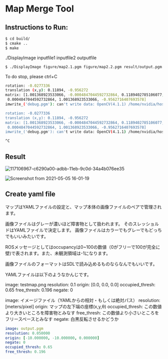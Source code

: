 # **Map Merge Tool**

## Instructions to Run:
```bash
$ cd build/
$ cmake ..
$ make
```

./DisplayImage inputfile1 inputfile2 outputfile

```bash
$ ./DisplayImage figure/map2.1.pgm figure/map2.2.pgm result/output.pgm
```

To do stop, please ctrl+C

```bash
rotation: -0.0277336
translation (x,y): 0.11894, -0.956272
matrix: [1.001368923533066, -0.0004847044592732864, 0.1189402785106077;
 0.0004847044592732864, 1.001368923533066, -0.9562716407693578]
imwrite_('debug.pgm'): can't write data: OpenCV(4.1.1) /home/nvidia/host/build_opencv/nv_opencv/modules/imgcodecs/src/grfmt_pxm.cpp:427: error: (-5:Bad argument) Portable bitmap(.pgm) expects gray image in function 'write'

rotation: -0.0277336
translation (x,y): 0.11894, -0.956272
matrix: [1.001368923533066, -0.0004847044592732864, 0.1189402785106077;
 0.0004847044592732864, 1.001368923533066, -0.9562716407693578]
imwrite_('debug.pgm'): can't write data: OpenCV(4.1.1) /home/nvidia/host/build_opencv/nv_opencv/modules/imgcodecs/src/grfmt_pxm.cpp:427: error: (-5:Bad argument) Portable bitmap(.pgm) expects gray image in function 'write'

^C
```
## Result
![117106967-c6290a00-adbb-11eb-9c0d-34a4b076ee35](https://user-images.githubusercontent.com/52307432/117110067-929cae80-adc0-11eb-83cb-d5ccc30ede20.png)

![Screenshot from 2021-05-05 16-01-19](https://user-images.githubusercontent.com/52307432/117107003-d80aad00-adbb-11eb-9d4c-1b53bc453d72.png)

## Create yaml file
マップはYAMLファイルの設定と、マップ本体の画像ファイルのペアで管理されます。

画像ファイルはグレーが濃いほど障害物として扱われます。
そのスレッショルドはYAMLファイルで決定します。
画像ファイルはカラーでもグレーでもどっちでもいいみたいです。

ROSメッセージとしてはoccupancyは0~100の数値（0がフリーで100が完全に壁)で表されます。また、未観測領域は-1になります。

画像ファイルのフォーマットはSDLで読み込めるものならなんでもいいです。

YAMLファイルは以下のようなかんじです。

image: testmap.png
resolution: 0.1
origin: [0.0, 0.0, 0.0]
occupied_thresh: 0.65
free_thresh: 0.196
negate: 0

image: イメージファイル（YAMLからの相対・もしくは絶対パス）
resolution: [meters/pixel]
origin: マップの左下端の座標(x,y,θ)
occupied_thresh: この数値より大きいところを障害物とみなす
free_thresh: この数値より小さいところをフリースペースとみなす
negate: 白黒反転させるかどうか

```yaml
image: output.pgm
resolution: 0.050000
origin: [-10.000000, -10.000000, 0.000000]
negate: 0
occupied_thresh: 0.65
free_thresh: 0.196
```
